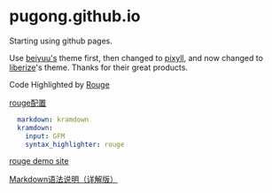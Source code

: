 # pugong.github.io

Starting using github pages.

Use [beiyuu's](http://beiyuu.com/) theme first, then changed to [pixyll](https://github.com/johnotander/pixyll), and now changed to [liberize](liberize.me)'s theme. Thanks for their great products.

Code Highlighted by [Rouge](https://github.com/jneen/rouge)

[rouge配置](https://sacha.me/articles/jekyll-rouge/)

```yml
  markdown: kramdown
  kramdown:
    input: GFM
    syntax_highlighter: rouge

```

[rouge demo site](http://rouge.jayferd.us/demo)


[Markdown语法说明（详解版）](http://www.ituring.com.cn/article/504)

